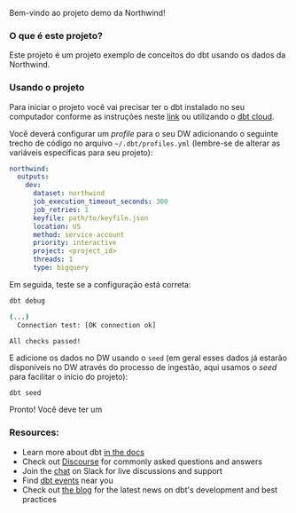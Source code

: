 Bem-vindo ao projeto demo da Northwind!

### O que é este projeto?

Este projeto é um projeto exemplo de conceitos do dbt usando os dados da Northwind.

### Usando o projeto

Para iniciar o projeto você vai precisar ter o dbt instalado no seu computador conforme as instruções neste [link](https://docs.getdbt.com/docs/installation) ou utilizando o [dbt cloud](https://cloud.getdbt.com/).

Você deverá configurar um *profile* para o seu DW adicionando o seguinte trecho de código no arquivo `~/.dbt/profiles.yml` (lembre-se de alterar as variáveis específicas para seu projeto):

```yaml
northwind:
  outputs:
    dev:
      dataset: northwind
      job_execution_timeout_seconds: 300
      job_retries: 1
      keyfile: path/to/keyfile.json
      location: US
      method: service-account
      priority: interactive
      project: <project_id>
      threads: 1
      type: bigquery
```

Em seguida, teste se a configuração está correta:

```bash
dbt debug

(...)
  Connection test: [OK connection ok]

All checks passed!
```

E adicione os dados no DW usando o `seed` (em geral esses dados já estarão disponíveis no DW através do processo de ingestão, aqui usamos o *seed* para facilitar o início do projeto):

```
dbt seed
```

Pronto! Você deve ter um 

### Resources:
- Learn more about dbt [in the docs](https://docs.getdbt.com/docs/introduction)
- Check out [Discourse](https://discourse.getdbt.com/) for commonly asked questions and answers
- Join the [chat](https://community.getdbt.com/) on Slack for live discussions and support
- Find [dbt events](https://events.getdbt.com) near you
- Check out [the blog](https://blog.getdbt.com/) for the latest news on dbt's development and best practices
